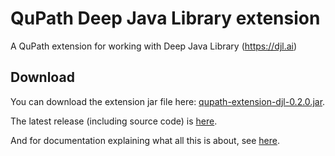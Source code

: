 # QuPath Deep Java Library extension

A QuPath extension for working with Deep Java Library (https://djl.ai)

## Download

You can download the extension jar file here: [qupath-extension-djl-0.2.0.jar](https://github.com/qupath/qupath-extension-djl/releases/download/v0.2.0/qupath-extension-djl-0.2.0.jar).

The latest release (including source code) is [here](https://github.com/qupath/qupath-extension-djl/releases/latest).

And for documentation explaining what all this is about, see [here](https://qupath.readthedocs.io/en/0.4/docs/deep/djl.html).
